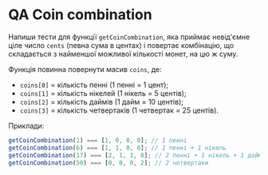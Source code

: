 # QA Coin combination

Напиши тести для функції `getCoinCombination`, яка приймає невід'ємне ціле число
`cents` (певна сума в центах) і повертає комбінацію, що складається з найменшої
можливої кількості монет, на цю ж суму.

Функція повинна повернути масив `coins`, де:

- `coins[0]` = кількість пенні (1 пенні = 1 цент);
- `coins[1]` = кількість нікелей (1 нікель = 5 центів);
- `coins[2]` = кількість даймів (1 дайм = 10 центів);
- `coins[3]` = кількість четвертаків (1 четвертак = 25 центів).

Приклади:

```js
getCoinCombination(1) === [1, 0, 0, 0]; // 1 пенні
getCoinCombination(6) === [1, 1, 0, 0]; // 1 пенні + 1 нікель
getCoinCombination(17) === [2, 1, 1, 0]; // 2 пенні + 1 нікель + 1 дайм
getCoinCombination(50) === [0, 0, 0, 2]; // 2 четвертаки
```

